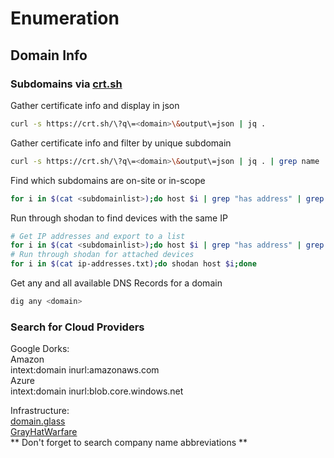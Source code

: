 # Enumeration

## Domain Info
### Subdomains via [crt.sh](https://crt.sh)
Gather certificate info and display in json
```bash
curl -s https://crt.sh/\?q\=<domain>\&output\=json | jq .
```
Gather certificate info and filter by unique subdomain
```bash
curl -s https://crt.sh/\?q\=<domain>\&output\=json | jq . | grep name | cut -d":" -f2 | grep -v "CN=" | cut -d'"' -f2 | awk '{gsub(/\\n/,"\n");}1;' | sort -u
```
Find which subdomains are on-site or in-scope
```bash
for i in $(cat <subdomainlist>);do host $i | grep "has address" | grep <domain> | cut -d" " -f1,4;done
```
Run through shodan to find devices with the same IP
```bash
# Get IP addresses and export to a list
for i in $(cat <subdomainlist>);do host $i | grep "has address" | grep <domain> | cut -d" " -f4 >> ip-addresses.txt;done
# Run through shodan for attached devices
for i in $(cat ip-addresses.txt);do shodan host $i;done
```
Get any and all available DNS Records for a domain
```bash
dig any <domain>
```

### Search for Cloud Providers
Google Dorks:  
Amazon  
    intext:domain inurl:amazonaws.com  
Azure  
    intext:domain inurl:blob.core.windows.net  

Infrastructure:  
[domain.glass](https://domain.glass)  
[GrayHatWarfare](https://grayhatwarfare.com)  
** Don't forget to search company name abbreviations **  

